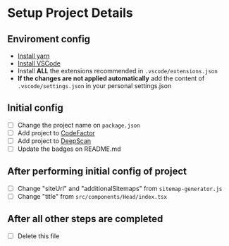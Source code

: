 # Setup Project Details

## Enviroment config

- [Install yarn](https://classic.yarnpkg.com/en/docs/install/)
- [Install VSCode](https://code.visualstudio.com/Download)
- Install **ALL** the extensions recommended in `.vscode/extensions.json`
- **If the changes are not applied automatically** add the content of `.vscode/settings.json` in your personal settings.json

## Initial config

- [ ] Change the project name on `package.json`
- [ ] Add project to [CodeFactor](https://www.codefactor.io/)
- [ ] Add project to [DeepScan](https://deepscan.io/dashboard/#view=team&tid=13883)
- [ ] Update the badges on README.md

## After performing initial config of project

- [ ] Change "siteUrl" and "additionalSitemaps" from `sitemap-generator.js`
- [ ] Change "title" from `src/components/Head/index.tsx`

## After all other steps are completed

- [ ] Delete this file
